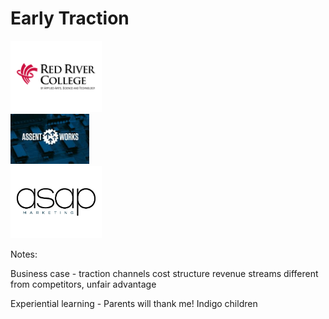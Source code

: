# Early Traction

<div class="fragment">
<img src="imgs/logos/red-river-college.png" style="background-color: white; width: 25%; padding: 36px 10px" />
</div>
<div class="fragment">
<img src="imgs/logos/assent-works.jpg" style="width: 25%;" />
</div>
<div class="fragment">
<img src="imgs/logos/asap-logo.png" style="background-color: white; width: 25%; padding: 36px 10px" />
</div>


Notes:

Business case - traction
channels
cost structure
revenue streams
different from competitors, unfair advantage

Experiential learning - Parents will thank me!
Indigo children

<!-- small letters of intent -->
